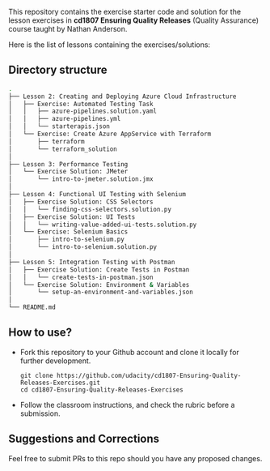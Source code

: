 
This repository contains the exercise starter code and solution for the lesson exercises in **cd1807 Ensuring Quality Releases** (Quality Assurance) course taught by Nathan Anderson.

Here is the list of lessons containing the exercises/solutions:



## Directory structure
```bash
.
├── Lesson 2: Creating and Deploying Azure Cloud Infrastructure
│   ├── Exercise: Automated Testing Task
│   │   ├── azure-pipelines.solution.yaml
│   │   ├── azure-pipelines.yml
│   │   └── starterapis.json
│   └── Exercise: Create Azure AppService with Terraform
│       ├── terraform
│       └── terraform_solution
│
├── Lesson 3: Performance Testing
│   └── Exercise Solution: JMeter
│       └── intro-to-jmeter.solution.jmx
│
├── Lesson 4: Functional UI Testing with Selenium
│   ├── Exercise Solution: CSS Selectors
│   │   └── finding-css-selectors.solution.py
│   ├── Exercise Solution: UI Tests
│   │   └── writing-value-added-ui-tests.solution.py
│   └── Exercise: Selenium Basics
│       ├── intro-to-selenium.py
│       └── intro-to-selenium.solution.py
│
├── Lesson 5: Integration Testing with Postman
│   ├── Exercise Solution: Create Tests in Postman
│   │   └── create-tests-in-postman.json
│   └── Exercise Solution: Environment & Variables
│       └── setup-an-environment-and-variables.json
│
└── README.md
```

## How to use?
- Fork this repository to your Github account and clone it locally for further development. 
    ```
    git clone https://github.com/udacity/cd1807-Ensuring-Quality-Releases-Exercises.git
    cd cd1807-Ensuring-Quality-Releases-Exercises
    ```
- Follow the classroom instructions, and check the rubric before a submission. 


## Suggestions and Corrections
Feel free to submit PRs to this repo should you have any proposed changes. 